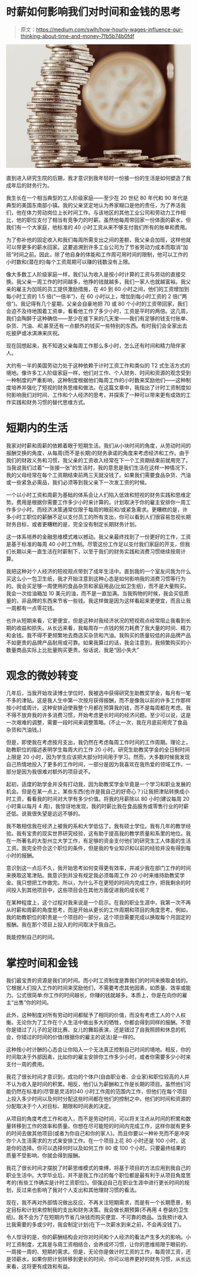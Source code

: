# 时薪如何影响我们对时间和金钱的思考

> 原文：<https://medium.com/swlh/how-hourly-wages-influence-our-thinking-about-time-and-money-7fb5b74b0fdf>

![](img/4b959fb1efbea1ade69be66cb9381bc0.png)

直到进入研究生院的后期，我才意识到我年轻时一份接一份的生活是如何塑造了我成年后的财务行为。

我生长在一个相当典型的工人阶级家庭——至少在 20 世纪 80 年代和 90 年代是典型的美国东南部小镇。我的父亲坚定地认为养家糊口是他的责任，为了养活我们，他在体力劳动岗位上长时间工作。与该地区的其他工业公司和劳动力工作相比，他的职位支付了相当有竞争力的时薪。虽然他每周带回家一份体面的薪水，但我们有一个大家庭，他标准的 40 小时工资从来不够支付我们所有的账单和费用。

为了弥补他的固定收入和我们每周所需支出之间的差额，我父亲会加班，这样他就可以带更多的薪水回家。这要追溯到许多工业公司为了节省劳动力成本而取消“加班”时间之前。因此，除了他自身的体能和工作周可用时间的限制，他可以工作的小时数和(潜在的)每个工资周期可以赚的钱数没有上限。

像大多数工人阶级家庭一样，我们认为收入是按小时计算的工资与劳动的直接交换。我父亲一周工作的时间越多，他挣的钱就越多，我们一家人也就越富裕。我父亲的雇主为加班的员工提供激励措施，在 40 到 60 小时之间，他们的工资增加到每小时工资的 1.5 倍(“一倍半”)，在 60 小时以上，增加到每小时工资的 2 倍(“两倍”)。我记得有几个星期，父亲会自豪地把 70 或 80 个小时的工资带回家，我们会迫不及待地围着工资单，看看他工作了多少小时，工资是平时的两倍。这几周，我们会陶醉于这种确信——至少在接下来的几天里——我们有足够的钱支付账单、杂货、汽油、*和*,甚至还有一点额外的钱买一些特别的东西。有时我们会全家出去吃披萨或冰淇淋来庆祝。

现在回想起来，我不知道父亲每周工作那么多小时，怎么还有时间和精力陪伴家人。

大约有一半的美国劳动力处于这种依赖于计时工资工作和类似的 T2 式生活方式的境地。像许多工人阶级家庭一样，他们对工作、个人财务、时间和资源的观念受到一种制度的严重影响，这种制度根据他们每周工作的小时数来奖励他们——这种制度培养并强化了短视的财务思维和做法。在这篇文章中，我指出了计时工资制度如何影响我们对时间、工作和个人经济的思考，并探索了一种可以带来更有成效的工作实践和财务习惯的替代思维方式。

# **短期内的生活**

我家对时薪和周薪的依赖着眼于短期生活。我们从小块时间的角度，从劳动时间的报酬交换的角度，从每周(而不是长期)的财务承诺的角度来考虑经济和工作。由于我们的财政义务和习惯，我父亲的工资收入经常在下一个工资期结束前就用完了。当我说我们过着“一张接一张”的生活时，我的意思是我们生活在这样一种情况下，我的父母经常在每个工资期结束前两三天就没钱了。如果我们需要食品杂货、汽油或一些紧急必需品，我们必须等到我父亲下一次发工资的时候。

一个以小时工资和周薪为基础的体系会让人们陷入低效和短视的财务实践和思维定势。费用是根据你需要工作多少小时来计算的。计划取决于你的雇主安排你一周工作多少小时。而经济决策通常仅限于每周的眼前和/或紧急需求。更糟糕的是，许多小时工职位的薪酬不足以支付员工的所有支出，你可以看到人们很容易忽视长期财务目标，或者更糟糕的是，完全没有制定长期财务计划。

这一体系培养的金融思维模式难以撼动。我父亲最终找到了一份更好的工作，工资是基于标准的每周 40 小时工作制。尽管这份工作足以支付我们家庭的开支，但我们长期以来一直生活在时薪制下，以至于我们的财务实践和消费习惯继续按周计算。

我把这种对个人经济的短视观点带到了成年生活中。直到我的一个室友问我为什么买这么小一包卫生纸，我才开始注意到这种心态是如何影响我的消费习惯等行为的。我会买足够一周使用的食品杂货和家庭用品(比如卫生纸)，而不是大量购买。我会一次给油箱加 10 美元的油，而不是一直加满。当我购物的时候，我会买低质量的，非品牌的东西来节省一些钱。我这样做是因为这样看起来更便宜，而且让我一周都有一点零花钱。

也许从短期来看，它更便宜，但是这种对我经济状况的短视观点经常阻止我看到长期的收益和损失。从长远来看，我每周存一点钱的努力耗费了我大量的时间、精力和金钱。我不得不更频繁地去商店买杂货和汽油。我购买的质量较低的非品牌产品不如更贵的品牌产品耐用或可靠。如果我算过的话，我会注意到，我频繁购买的小数量商品实际上比批量购买更贵。俗话说，我是“因小失大”

# 观念的微妙转变

几年后，当我开始攻读博士学位时，我被选中获得研究生助教奖学金，每月有一笔不多的津贴。这是我人生中第一次按月获得报酬，而不是像我以前的许多工作那样按小时或周计。这种安排迫使我整个月都在预算我的钱，而不是每周都在考虑。我不得不放弃我的许多消费习惯，开始考虑更长时间的经济问题。至少可以说，这是一次艰难的调整，需要一段时间来调整策略。(不止一次，我在月底前用完了食品杂货和汽油钱。)

但是，即使我在考虑按月支出，我仍然在考虑每周工作时间的工作周期。理论上，助教职位的描述表明学生每周大约工作 20 小时。研究生助教奖学金的全日制时间上限是 20 小时，因为学生应该把大部分时间用于学习。然而，大多数时候我发现自己热情地投入了更多的工作时间，一部分是因为我喜欢在我热爱的领域工作，一部分是因为我很难对额外的项目说不。

起初，适度的助学金并没有打动我，因为助教奖学金毕竟是一个学习和职业发展的机会。但是在某一点上，某些东西(也许是我自己的好奇心？)让我把津贴转换成小时工资，看看我的时间对大学有多少价值。将我的月薪除以 80 小时(建议每周 20 小时乘以每月 4 周)，我惊讶地发现，我的时薪比我在食品服务或零售行业的时薪还低。说我很失望是远远不够的。

我不敢相信我在经济上被我的系和大学低估了。我有硕士学位。我有几年的教学经验。我有宝贵的现实世界研究经验，这有助于提高我的教学质量和系里的地位。我在一所著名的大型州立大学工作，有足够的资金支付他们的研究生工人体面的生活工资。我完全符合这个职位的条件，但是我的专业知识和以前的经验并没有得到每小时的报酬。

意识到这一点后不久，我开始思考如何变得更有效率，并减少我在部门工作的时间来换取这笔津贴。我意识到并没有规定我必须每周工作 20 小时来维持助教奖学金。我只想把工作做完。所以，为什么不在更短的时间内完成工作，把我剩余的时间投入到其他项目中，这些项目会在其他方面促进我的成长呢？

在某种程度上，这个过程对我来说是一个启示。在我的职业生涯中，我第一次不再从时薪和周薪的角度思考，而是开始从更长的工作周期和项目的角度思考。例如，我的助教职位的职责是一个项目的一部分，这个项目需要完成以换取每个月固定的报酬。我在那个项目上投入的时间取决于我自己。

我能控制自己的时间。

# **掌控时间和金钱**

我们最宝贵的资源是我们的时间。而小时工资制度是靠我们的时间来换取金钱的。它根据人们投入工作的时间来奖励他们，不需要考虑其他因素，如质量、效率或能力。公式很简单:你工作的时间越长，你赚的钱就越多。本质上，你是在向你的雇主“出售”你的时间。

此外，这种制度对所有劳动时间都赋予了相同的价值，而没有考虑工人的个人权衡。无论你为了工作在个人生活中做出多大的牺牲，你都会得到同样的报酬。不管你是错过了儿子的足球比赛、女儿的舞蹈表演，还是错过了自我照顾和休息的机会，你错过的时间的价值(根据你的雇主的说法)是一样的。

这种按小时计酬的心态会让你陷入一个无法真正控制自己时间的境地。相反，你的时间取决于外部因素，比如你的雇主安排你工作多少小时，或者你需要多少小时来支付一周的费用。

我花了很长时间才意识到，成功的个体户(自由职业者、企业家)和职位较高的人并不认为收入是时间的积累。相反，他们认为薪酬和工作是长期的项目。虽然他们可能仍然在标准的(尽管是灵活的)40 小时工作周的范围内工作，但他们在每个项目上投入多少时间以及何时分配这些时间都在他们的控制之中。他们的时间和资源的分配取决于个人对目标、期限和时间表的决定。

从项目的角度考虑工作和收入，而不是劳动时间，可以将关注点从时间的积累和数量转移到工作的效率和质量。你想在尽可能短的时间内完成工作，这样你就有更多的时间去做其他项目(或者为你自己和你的家人)。而且你要以一种补充而不是冲突你个人生活需求的方式来安排工作。在一个项目上花 80 小时还是 100 小时，这是你的选择。你可以选择何时以及如何工作 80 或 100 个小时。只要最终结果的质量不受影响，你就会得到报酬。

我花了很长时间才摆脱了时薪思维模式的束缚，将基于项目的方法应用到我自己的职业生活中。大学毕业后，并不是我工作过的每个职位都是最有利于从项目角度思考的(有些工作确实是计时工资职位)。但强迫自己在职业生涯中进行更长时间的规划，反过来也影响了我对个人支出和其他理财习惯的看法。

现在，我不再对外部情况做出反应，不再关注短期需求，而是有一个长期愿景，制定目标和计划来控制我的支出和财务决策。我会做长期预算(不再用 4 卷装的卫生纸)。我不会为了在短期内节省几块钱而购买便宜、不可靠的商品。当我预计收入比我需要的多或少时，我会制定计划(在下一次薪水到来之前，不会再没钱了)。

令人惊讶的是，你的薪酬结构会对你对时间和个人经济的看法产生多大的影响。小时工资制度，尤其是与周工资相结合，会养成坏习惯，让你的思维局限于眼前的、一周接一周的、短期的需求。但是，无论你是做计时工资的工作，每周领工资，还是领薪水，如果你把计划转移到更长的时间，你可以培养更好的财务习惯，从长远来看，这将更有成效和有益。